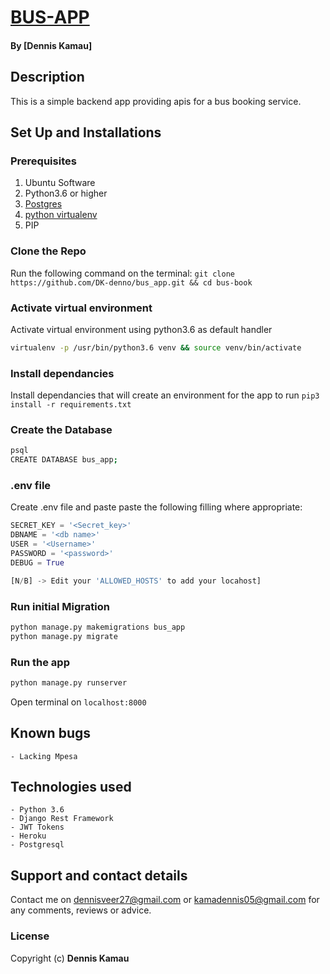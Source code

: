 # [BUS-APP](https://buupasss.herokuapp.com/)
#### By **[Dennis Kamau]**

## Description
This is a simple backend app providing apis for a bus booking service.

## Set Up and Installations

### Prerequisites
1. Ubuntu Software
2. Python3.6 or higher
3. [Postgres](https://www.postgresql.org/download/)
4. [python virtualenv](https://gist.github.com/Geoyi/d9fab4f609e9f75941946be45000632b)
5. PIP

### Clone the Repo
Run the following command on the terminal:
`git clone https://github.com/DK-denno/bus_app.git && cd bus-book`

### Activate virtual environment
Activate virtual environment using python3.6 as default handler
```bash
virtualenv -p /usr/bin/python3.6 venv && source venv/bin/activate
```

### Install dependancies
Install dependancies that will create an environment for the app to run
`pip3 install -r requirements.txt`

### Create the Database
```bash
psql
CREATE DATABASE bus_app;
```
### .env file
Create .env file and paste paste the following filling where appropriate:
```python
SECRET_KEY = '<Secret_key>'
DBNAME = '<db name>'
USER = '<Username>'
PASSWORD = '<password>'
DEBUG = True

[N/B] -> Edit your 'ALLOWED_HOSTS' to add your locahost]

```
### Run initial Migration
```bash
python manage.py makemigrations bus_app
python manage.py migrate
```

### Run the app
```bash
python manage.py runserver
```
Open terminal on `localhost:8000`

## Known bugs
    - Lacking Mpesa

## Technologies used
    - Python 3.6
    - Django Rest Framework
    - JWT Tokens
    - Heroku
    - Postgresql

## Support and contact details
Contact me on dennisveer27@gmail.com or kamadennis05@gmail.com for any comments, reviews or advice.

### License
Copyright (c) **Dennis Kamau**
